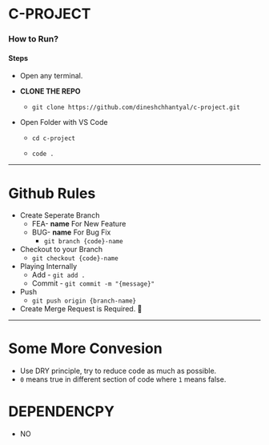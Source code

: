 # C-PROJECT

### How to Run?

#### Steps

- Open any terminal.
- **CLONE THE REPO**

  - `git clone https://github.com/dineshchhantyal/c-project.git`

- Open Folder with VS Code

  - `cd c-project`

  - `code .`

---

# Github Rules

- Create Seperate Branch
  - FEA- **name** For New Feature
  - BUG- **name** For Bug Fix
    - `git branch {code}-name`
- Checkout to your Branch
  - `git checkout {code}-name`
- Playing Internally
  - Add - `git add .`
  - Commit - `git commit -m "{message}"`
- Push
  - `git push origin {branch-name}`
- Create Merge Request is Required. 🎉

---

# Some More Convesion

- Use DRY principle, try to reduce code as much as possible.
- `0` means true in different section of code where `1` means false.

# DEPENDENCPY

- NO
